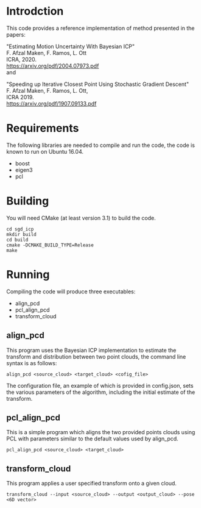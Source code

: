 Introdction
===========

This code provides a reference implementation of method presented in the papers:

"Estimating Motion Uncertainty With Bayesian ICP"  
F. Afzal Maken, F. Ramos, L. Ott  
ICRA, 2020.  
<https://arxiv.org/pdf/2004.07973.pdf>  
and 

"Speeding up Iterative Closest Point Using Stochastic Gradient Descent"  
F. Afzal Maken, F. Ramos, L. Ott,   
ICRA 2019.  
 <https://arxiv.org/pdf/1907.09133.pdf>  
 
Requirements
============

The following libraries are needed to compile and run the code, the code is
known to run on Ubuntu 16.04.

- boost
- eigen3
- pcl


Building
========

You will need CMake (at least version 3.1) to build the code.

```
cd sgd_icp
mkdir build
cd build
cmake -DCMAKE_BUILD_TYPE=Release
make
```

Running
=======

Compiling the code will produce three executables:
- align_pcd
- pcl_align_pcd
- transform_cloud


align_pcd
---------

This program uses the Bayesian ICP implementation to estimate the transform and distribution
between two point clouds, the command line syntax is as follows:

`align_pcd <source_cloud> <target_cloud> <cofig_file>`

The configuration file, an example of which is provided in config.json,
sets the various parameters of the algorithm, including the initial
estimate of the transform.


pcl_align_pcd
-------------

This is a simple program which aligns the two provided points clouds
using PCL with parameters similar to the default values used by
align_pcd.

`pcl_align_pcd <source_cloud> <target_cloud>`


transform_cloud
---------------

This program applies a user specified transform onto a given cloud.

`transform_cloud --input <source_cloud> --output <output_cloud> --pose <6D vector>`
